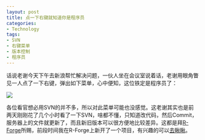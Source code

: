 ```yaml
---
layout: post
title: 点一下右键就知道你是程序员
categories:
- Technology
tags:
- SVN
- 右键菜单
- 版本控制
- 程序员
---
```


话说老谢今天下午去新浪帮忙解决问题，一伙人坐在会议室说着话，老谢用眼角瞥见一人点了一下右键，弹出如下菜单，心中便知，这位铁定是程序员了：


![](http://yihui.name/cn/wp-content/uploads/1215423799_0.png)



各位看官想必用SVN的并不多，所以对此菜单可能也没感觉。这老谢其实也是前两天刚刚花了几个小时看了一下SVN，啥都不懂，只知道改代码，然后Commit，服务器上的文件就更新了，而且新旧版本可以很方便地比较差异。这都是拜[R-Forge](http://r-forge.r-project.org/)所赐，前段时间我在R-Forge上新开了一个项目，有兴趣的可以[去瞅瞅](http://r-forge.r-project.org/projects/animation/)。
